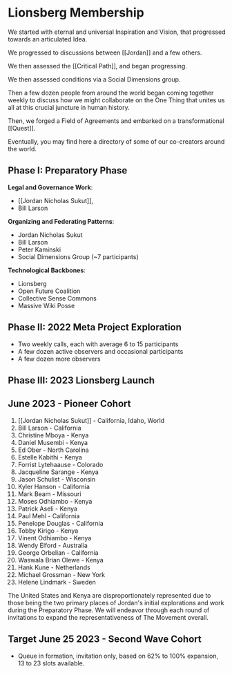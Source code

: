 # Lionsberg Membership

We started with eternal and universal Inspiration and Vision, that progressed towards an articulated Idea. 

We progressed to discussions between [[Jordan]] and a few others.

We then assessed the [[Critical Path]], and began progressing. 

We then assessed conditions via a Social Dimensions group. 

Then a few dozen people from around the world began coming together weekly to discuss how we might collaborate on the One Thing that unites us all at this crucial juncture in human history.

Then, we forged a Field of Agreements and embarked on a transformational [[Quest]]. 

Eventually, you may find here a directory of some of our co-creators around the world. 

## Phase I: Preparatory Phase

**Legal and Governance Work**: 
- [[Jordan Nicholas Sukut]], 
- Bill Larson 

**Organizing and Federating Patterns**: 
- Jordan Nicholas Sukut 
- Bill Larson 
- Peter Kaminski 
- Social Dimensions Group (~7 participants)

**Technological Backbones**: 
- Lionsberg 
- Open Future Coalition 
- Collective Sense Commons 
- Massive Wiki Posse 

## Phase II: 2022 Meta Project Exploration 

- Two weekly calls, each with average 6 to 15 participants 
- A few dozen active observers and occasional participants 
- A few dozen more observers 

## Phase III: 2023 Lionsberg Launch 

## June 2023 - Pioneer Cohort 

1. [[Jordan Nicholas Sukut]] - California, Idaho, World  
2. Bill Larson - California  
3. Christine Mboya - Kenya  
4. Daniel Musembi - Kenya  
5. Ed Ober - North Carolina  
6. Estelle Kabithi - Kenya  
7. Forrist Lytehaause - Colorado  
8. Jacqueline Sarange - Kenya  
9. Jason Schulist - Wisconsin  
10. Kyler Hanson - California  
11. Mark Beam - Missouri  
12. Moses Odhiambo - Kenya  
13. Patrick Aseli - Kenya  
14. Paul Mehl - California  
15. Penelope Douglas - California  
16. Tobby Kirigo - Kenya  
17. Vinent Odhiambo - Kenya  
18. Wendy Elford - Australia  
19. George Orbelian - California  
20. Waswala Brian Olewe - Kenya 
21. Hank Kune - Netherlands  
22. Michael Grossman - New York 
23. Helene Lindmark - Sweden  

The United States and Kenya are disproportionately represented due to those being the two primary places of Jordan's initial explorations and work during the Preparatory Phase. We will endeavor through each round of invitations to expand the representativeness of The Movement overall. 

## Target June 25 2023 - Second Wave Cohort 

- Queue in formation, invitation only, based on 62% to 100% expansion, 13 to 23 slots available. 


